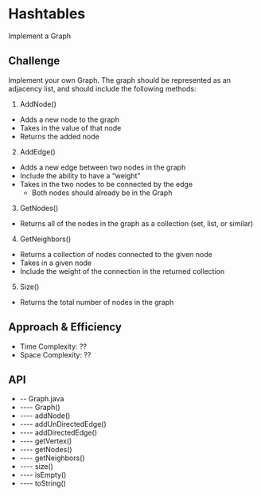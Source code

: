# Hashtables
Implement a Graph

## Challenge
Implement your own Graph. The graph should be represented as an adjacency list, and should include the following methods:

1. AddNode()
* Adds a new node to the graph
* Takes in the value of that node
* Returns the added node

2. AddEdge()
* Adds a new edge between two nodes in the graph
* Include the ability to have a “weight”
* Takes in the two nodes to be connected by the edge
    * Both nodes should already be in the Graph

3. GetNodes()
* Returns all of the nodes in the graph as a collection (set, list, or similar)

4. GetNeighbors()
* Returns a collection of nodes connected to the given node
* Takes in a given node
* Include the weight of the connection in the returned collection

5. Size()
* Returns the total number of nodes in the graph

## Approach & Efficiency
* Time Complexity: ??
* Space Complexity: ??

## API
* -- Graph.java
* ---- Graph()
* ---- addNode()
* ---- addUnDirectedEdge()
* ---- addDirectedEdge()
* ---- getVertex()
* ---- getNodes()
* ---- getNeighbors()
* ---- size()
* ---- isEmpty()
* ---- toString()
